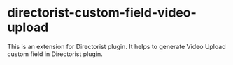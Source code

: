 # directorist-custom-field-video-upload
This is an extension for Directorist plugin. It helps to generate Video Upload custom field in Directorist plugin.
